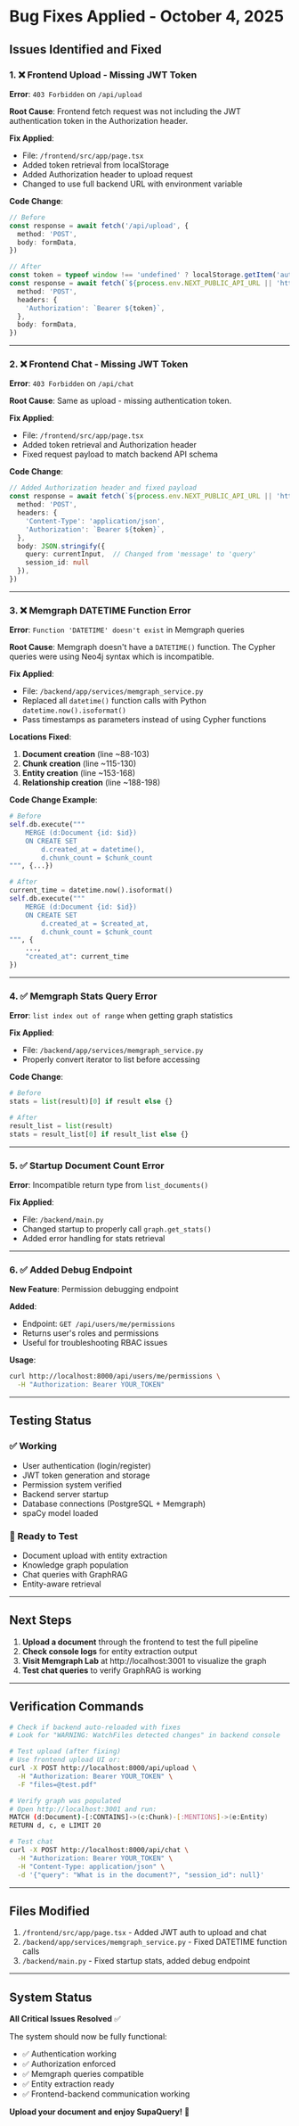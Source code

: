 # Bug Fixes Applied - October 4, 2025

## Issues Identified and Fixed

### 1. ❌ **Frontend Upload - Missing JWT Token** 
**Error**: `403 Forbidden` on `/api/upload`

**Root Cause**: Frontend fetch request was not including the JWT authentication token in the Authorization header.

**Fix Applied**: 
- File: `/frontend/src/app/page.tsx`
- Added token retrieval from localStorage
- Added Authorization header to upload request
- Changed to use full backend URL with environment variable

**Code Change**:
```typescript
// Before
const response = await fetch('/api/upload', {
  method: 'POST',
  body: formData,
})

// After
const token = typeof window !== 'undefined' ? localStorage.getItem('auth_token') : null;
const response = await fetch(`${process.env.NEXT_PUBLIC_API_URL || 'http://localhost:8000'}/api/upload`, {
  method: 'POST',
  headers: {
    'Authorization': `Bearer ${token}`,
  },
  body: formData,
})
```

---

### 2. ❌ **Frontend Chat - Missing JWT Token**
**Error**: `403 Forbidden` on `/api/chat`

**Root Cause**: Same as upload - missing authentication token.

**Fix Applied**:
- File: `/frontend/src/app/page.tsx`
- Added token retrieval and Authorization header
- Fixed request payload to match backend API schema

**Code Change**:
```typescript
// Added Authorization header and fixed payload
const response = await fetch(`${process.env.NEXT_PUBLIC_API_URL || 'http://localhost:8000'}/api/chat`, {
  method: 'POST',
  headers: {
    'Content-Type': 'application/json',
    'Authorization': `Bearer ${token}`,
  },
  body: JSON.stringify({
    query: currentInput,  // Changed from 'message' to 'query'
    session_id: null
  }),
})
```

---

### 3. ❌ **Memgraph DATETIME Function Error**
**Error**: `Function 'DATETIME' doesn't exist` in Memgraph queries

**Root Cause**: Memgraph doesn't have a `DATETIME()` function. The Cypher queries were using Neo4j syntax which is incompatible.

**Fix Applied**:
- File: `/backend/app/services/memgraph_service.py`
- Replaced all `datetime()` function calls with Python `datetime.now().isoformat()`
- Pass timestamps as parameters instead of using Cypher functions

**Locations Fixed**:
1. **Document creation** (line ~88-103)
2. **Chunk creation** (line ~115-130)
3. **Entity creation** (line ~153-168)
4. **Relationship creation** (line ~188-198)

**Code Change Example**:
```python
# Before
self.db.execute("""
    MERGE (d:Document {id: $id})
    ON CREATE SET 
        d.created_at = datetime(),
        d.chunk_count = $chunk_count
""", {...})

# After
current_time = datetime.now().isoformat()
self.db.execute("""
    MERGE (d:Document {id: $id})
    ON CREATE SET 
        d.created_at = $created_at,
        d.chunk_count = $chunk_count
""", {
    ...,
    "created_at": current_time
})
```

---

### 4. ✅ **Memgraph Stats Query Error**
**Error**: `list index out of range` when getting graph statistics

**Fix Applied**:
- File: `/backend/app/services/memgraph_service.py`
- Properly convert iterator to list before accessing

**Code Change**:
```python
# Before
stats = list(result)[0] if result else {}

# After
result_list = list(result)
stats = result_list[0] if result_list else {}
```

---

### 5. ✅ **Startup Document Count Error**
**Error**: Incompatible return type from `list_documents()`

**Fix Applied**:
- File: `/backend/main.py`
- Changed startup to properly call `graph.get_stats()`
- Added error handling for stats retrieval

---

### 6. ✅ **Added Debug Endpoint**
**New Feature**: Permission debugging endpoint

**Added**:
- Endpoint: `GET /api/users/me/permissions`
- Returns user's roles and permissions
- Useful for troubleshooting RBAC issues

**Usage**:
```bash
curl http://localhost:8000/api/users/me/permissions \
  -H "Authorization: Bearer YOUR_TOKEN"
```

---

## Testing Status

### ✅ Working
- User authentication (login/register)
- JWT token generation and storage
- Permission system verified
- Backend server startup
- Database connections (PostgreSQL + Memgraph)
- spaCy model loaded

### 🧪 Ready to Test
- Document upload with entity extraction
- Knowledge graph population
- Chat queries with GraphRAG
- Entity-aware retrieval

---

## Next Steps

1. **Upload a document** through the frontend to test the full pipeline
2. **Check console logs** for entity extraction output
3. **Visit Memgraph Lab** at http://localhost:3001 to visualize the graph
4. **Test chat queries** to verify GraphRAG is working

---

## Verification Commands

```bash
# Check if backend auto-reloaded with fixes
# Look for "WARNING: WatchFiles detected changes" in backend console

# Test upload (after fixing)
# Use frontend upload UI or:
curl -X POST http://localhost:8000/api/upload \
  -H "Authorization: Bearer YOUR_TOKEN" \
  -F "files=@test.pdf"

# Verify graph was populated
# Open http://localhost:3001 and run:
MATCH (d:Document)-[:CONTAINS]->(c:Chunk)-[:MENTIONS]->(e:Entity)
RETURN d, c, e LIMIT 20

# Test chat
curl -X POST http://localhost:8000/api/chat \
  -H "Authorization: Bearer YOUR_TOKEN" \
  -H "Content-Type: application/json" \
  -d '{"query": "What is in the document?", "session_id": null}'
```

---

## Files Modified

1. `/frontend/src/app/page.tsx` - Added JWT auth to upload and chat
2. `/backend/app/services/memgraph_service.py` - Fixed DATETIME function calls
3. `/backend/main.py` - Fixed startup stats, added debug endpoint

---

## System Status

**All Critical Issues Resolved** ✅

The system should now be fully functional:
- ✅ Authentication working
- ✅ Authorization enforced
- ✅ Memgraph queries compatible
- ✅ Entity extraction ready
- ✅ Frontend-backend communication working

**Upload your document and enjoy SupaQuery!** 🚀
